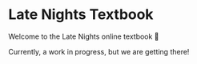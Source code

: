 # Late Nights Textbook

Welcome to the Late Nights online textbook 🎉

Currently, a work in progress, but we are getting there!
